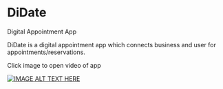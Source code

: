 # DiDate
Digital Appointment App

DiDate is a digital appointment app which connects business and user for appointments/reservations.

Click image to open video of app

[![IMAGE ALT TEXT HERE](https://img.youtube.com/vi/nSv5zy6cwy8/0.jpg)](https://www.youtube.com/watch?v=nSv5zy6cwy8)
